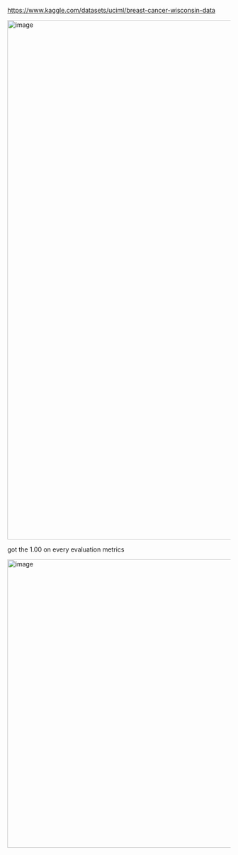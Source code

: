 
https://www.kaggle.com/datasets/uciml/breast-cancer-wisconsin-data

<img width="1172" alt="image" src="https://github.com/Augustus2011/Datascience/assets/107476202/83dc13e1-d56d-4a6a-b5f4-34ca4089f4fc">


got the 1.00 on every evaluation metrics

<img width="651" alt="image" src="https://github.com/Augustus2011/Datascience/assets/107476202/27c0ddbb-88fc-421f-90d7-d6e3c21b900b">
